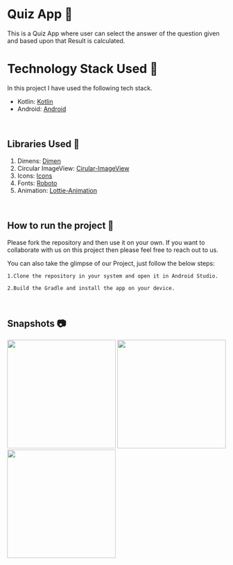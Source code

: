 # Quiz App 📱

This is a Quiz App where user can select the answer of the question given and based upon that Result is calculated.

# Technology Stack Used 📲

In this project I have used the following tech stack.

- Kotlin: [Kotlin](https://kotlinlang.org/)
- Android: [Android](https://developer.android.com/docs)

<br>

## Libraries Used 🌟

1. Dimens: [Dimen](https://github.com/intuit/sdp)
2. Circular ImageView: [Cirular-ImageView](https://github.com/hdodenhof/CircleImageView)
3. Icons: [Icons](https://www.flaticon.com/)
4. Fonts: [Roboto](https://fonts.google.com/specimen/Roboto)
5. Animation: [Lottie-Animation](https://lottiefiles.com/)
<br>

## How to run the project 📑

Please fork the repository and then use it on your own. If you want to collaborate with us on this project then please feel free to reach out to us.

You can also take the glimpse of our Project, just follow the below steps:

    1.Clone the repository in your system and open it in Android Studio.

    2.Build the Gradle and install the app on your device.

<br>

## Snapshots 📷

  <p float="left">
  
  <img src="https://user-images.githubusercontent.com/66674082/126691683-c2831b97-beb5-4685-b5b2-4d4eaf00e6ed.png" width="250" />
 
  <img src="https://user-images.githubusercontent.com/66674082/126691770-4c5a25e7-d55c-4c05-98ed-ea177244e564.png" width="250" /> 
  
  <img src="https://user-images.githubusercontent.com/66674082/126691869-241a027b-db25-4c58-b538-bcc6c2e75299.png" width="250" />
</p>
 
<br>
